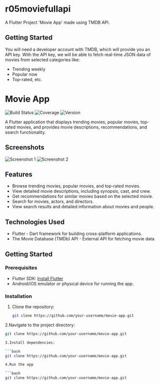 # r05moviefullapi

A Flutter Project 'Movie App' made using TMDB API.

## Getting Started

You will need a developer account with TMDB, which will provide you an API key. With the API key, we will be able to fetch real-time JSON data of movies from selected categories like:

- Trending weekly
- Popular now
- Top-rated, etc.

# Movie App

![Build Status](https://img.shields.io/badge/build-passing-brightgreen)
![Coverage](https://img.shields.io/badge/coverage-90%25-green)
![Version](https://img.shields.io/badge/version-v1.0-blue)

A Flutter application that displays trending movies, popular movies, top-rated movies, and provides movie descriptions, recommendations, and search functionality.

## Screenshots

![Screenshot 1](/assets/screenshot1.png)
![Screenshot 2](/assets/screenshot2.png)

## Features

- Browse trending movies, popular movies, and top-rated movies.
- View detailed movie descriptions, including synopsis, cast, and crew.
- Get recommendations for similar movies based on the selected movie.
- Search for movies, actors, and directors.
- View search results and detailed information about movies and people.

## Technologies Used

- Flutter - Dart framework for building cross-platform applications.
- The Movie Database (TMDb) API - External API for fetching movie data.

## Getting Started

### Prerequisites

- Flutter SDK: [Install Flutter](https://flutter.dev/docs/get-started/install)
- Android/iOS emulator or physical device for running the app.

### Installation

1. Clone the repository:

   ```bash
   git clone https://github.com/your-username/movie-app.git

2.Navigate to the project directory:

   ```bash
   git clone https://github.com/your-username/movie-app.git

3.Install dependencies:

   ```bash
   git clone https://github.com/your-username/movie-app.git

4.Run the app

   ```bash
   git clone https://github.com/your-username/movie-app.git
